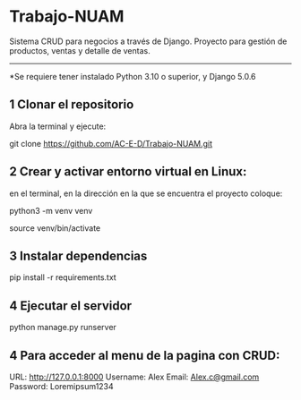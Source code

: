 # Trabajo-NUAM
Sistema CRUD para negocios a través de Django.
Proyecto para gestión de productos, ventas y detalle de ventas.

---

*Se requiere tener instalado Python 3.10 o superior, y Django 5.0.6


## 1 Clonar el repositorio

Abra la terminal y ejecute:

git clone https://github.com/AC-E-D/Trabajo-NUAM.git




## 2 Crear y activar entorno virtual en Linux:

en el terminal, en la dirección en la que se encuentra el proyecto coloque:

python3 -m venv venv

source venv/bin/activate




## 3 Instalar dependencias

pip install -r requirements.txt




## 4 Ejecutar el servidor

python manage.py runserver




## 4 Para acceder al menu de la pagina con CRUD:

URL:      http://127.0.0.1:8000
Username: Alex
Email:    Alex.c@gmail.com
Password: Loremipsum1234
